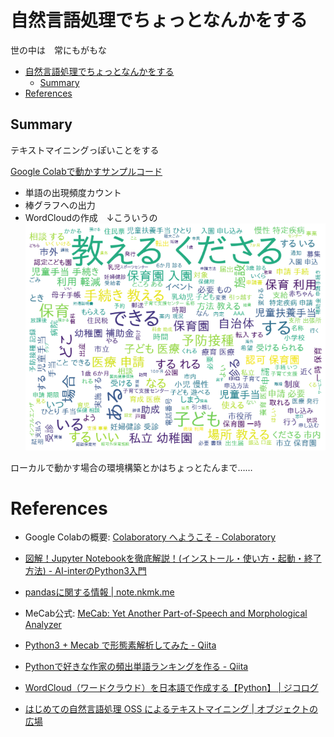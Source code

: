 # 自然言語処理でちょっとなんかをする
世の中は　常にもがもな

- [自然言語処理でちょっとなんかをする](#自然言語処理でちょっとなんかをする)
  - [Summary](#summary)
- [References](#references)

## Summary
テキストマイニングっぽいことをする

[Google Colabで動かすサンプルコード](https://colab.research.google.com/drive/1NRu51MoxOTXhigBm7dm2bPD8j8Z-UIYZ?usp=sharing)

- 単語の出現頻度カウント
- 棒グラフへの出力
- WordCloudの作成　↓こういうの
  ![](img/wordcloud.png)

ローカルで動かす場合の環境構築とかはちょっとたんまで……

# References
- Google Colabの概要: [Colaboratory へようこそ - Colaboratory](https://colab.research.google.com/notebooks/welcome.ipynb?hl=ja)
- [図解！Jupyter Notebookを徹底解説！(インストール・使い方・起動・終了方法) - AI-interのPython3入門](https://ai-inter1.com/jupyter-notebook/)
- [pandasに関する情報 | note.nkmk.me](https://note.nkmk.me/pandas/)
- MeCab公式: [MeCab: Yet Another Part-of-Speech and Morphological Analyzer](https://taku910.github.io/mecab/)
- [Python3 + Mecab で形態素解析してみた - Qiita](https://qiita.com/Haruka-Ogawa/items/c2116f0eb5c859955d63)
- [Pythonで好きな作家の頻出単語ランキングを作る - Qiita](https://qiita.com/t_nishimaki/items/31ecd37b784224603047)
- [WordCloud（ワードクラウド）を日本語で作成する【Python】 | ジコログ](https://self-development.info/wordcloud%EF%BC%88%E3%83%AF%E3%83%BC%E3%83%89%E3%82%AF%E3%83%A9%E3%82%A6%E3%83%89%EF%BC%89%E3%82%92%E6%97%A5%E6%9C%AC%E8%AA%9E%E3%81%A7%E4%BD%9C%E6%88%90%E3%81%99%E3%82%8B%E3%80%90python%E3%80%91/)

- [はじめての自然言語処理 OSS によるテキストマイニング | オブジェクトの広場](https://www.ogis-ri.co.jp/otc/hiroba/technical/similar-document-search/part6.html)